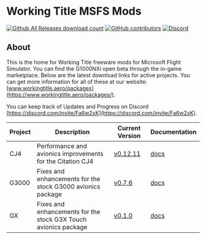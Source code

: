 # Working Title MSFS Mods

[![Github All Releases download count](https://img.shields.io/github/downloads/Working-Title-MSFS-Mods/fspackages/total?style=flat-square)](https://github.com/Working-Title-MSFS-Mods/fspackages/releases)
[![GitHub contributors](https://img.shields.io/github/contributors-anon/Working-Title-MSFS-Mods/fspackages?style=flat-square)](https://github.com/Working-Title-MSFS-Mods/fspackages/graphs/contributors)
[![Discord](https://img.shields.io/discord/750764704175226992.svg?label=&logo=discord&logoColor=ffffff&color=7389D8&labelColor=6A7EC2&style=flat-square)](https://discord.gg/Fa6w2xK)

## About

This is the home for Working Title freeware mods for Microsoft Flight Simulator.  You can find the G1000NXi open beta through the in-game marketplace.  Below are the latest download links for active projects. You can get more information for all of these at our website: [www.workingtitle.aero/packages](https://www.workingtitle.aero/packages/).

You can keep track of Updates and Progress on Discord [https://discord.com/invite/Fa6w2xK](https://discord.com/invite/Fa6w2xK).

Project | Description | Current Version | Documentation
--------|-------------|-----------------|--------------
CJ4 | Performance and avionics improvements for the Citation CJ4 | [v0.12.11](https://github.com/Working-Title-MSFS-Mods/fspackages/releases/tag/cj4-v0.12.11) | [docs](https://github.com/Working-Title-MSFS-Mods/fspackages/tree/main/docs/workingtitle-cj4)
G3000 | Fixes and enhancements for the stock G3000 avionics package | [v0.7.6](https://github.com/Working-Title-MSFS-Mods/fspackages/releases/tag/g3000-v0.7.6) | [docs](https://github.com/Working-Title-MSFS-Mods/fspackages/tree/main/docs/workingtitle-g3000)
GX | Fixes and enhancements for the stock G3X Touch avionics package | [v0.1.0](https://github.com/Working-Title-MSFS-Mods/fspackages/releases/tag/gx-v0.1.0) | [docs](https://github.com/Working-Title-MSFS-Mods/fspackages/tree/main/docs/workingtitle-gx)
